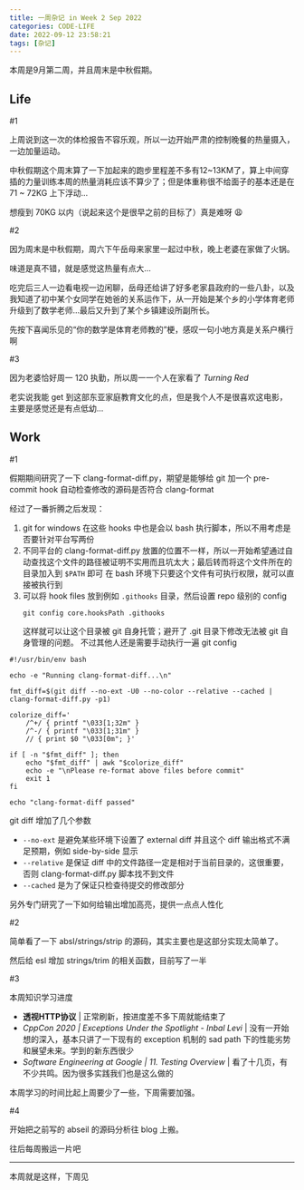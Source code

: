 ```yaml
---
title: 一周杂记 in Week 2 Sep 2022
categories: CODE-LIFE
date: 2022-09-12 23:58:21
tags: [杂记]
---
```


本周是9月第二周，并且周末是中秋假期。

## Life

\#1

上周说到这一次的体检报告不容乐观，所以一边开始严肃的控制晚餐的热量摄入，一边加量运动。

中秋假期这个周末算了一下加起来的跑步里程差不多有12~13KM了，算上中间穿插的力量训练本周的热量消耗应该不算少了；但是体重称很不给面子的基本还是在 71 ~ 72KG 上下浮动...

想瘦到 70KG 以内（说起来这个是很早之前的目标了）真是难呀 😩

\#2

因为周末是中秋假期，周六下午岳母来家里一起过中秋，晚上老婆在家做了火锅。

味道是真不错，就是感觉这热量有点大...

吃完后三人一边看电视一边闲聊，岳母还给讲了好多老家县政府的一些八卦，以及我知道了初中某个女同学在她爸的关系运作下，从一开始是某个乡的小学体育老师升级到了数学老师...最后又升到了某个乡镇建设所副所长。

先按下喜闻乐见的“你的数学是体育老师教的”梗，感叹一句小地方真是关系户横行啊

\#3

因为老婆恰好周一 120 执勤，所以周一一个人在家看了 _Turning Red_

老实说我能 get 到这部东亚家庭教育文化的点，但是我个人不是很喜欢这电影，主要是感觉还是有点低幼...

## Work

\#1

假期期间研究了一下 clang-format-diff.py，期望是能够给 git 加一个 pre-commit hook 自动检查修改的源码是否符合 clang-format

经过了一番折腾之后发现：

1. git for windows 在这些 hooks 中也是会以 bash 执行脚本，所以不用考虑是否要针对平台写两份
2. 不同平台的 clang-format-diff.py 放置的位置不一样，所以一开始希望通过自动查找这个文件的路径被证明不实用而且坑太大；最后转而将这个文件所在的目录加入到 `$PATH` 即可
    在 bash 环境下只要这个文件有可执行权限，就可以直接被执行到
3. 可以将 hook files 放到例如 `.githooks` 目录，然后设置 repo 级别的 config
    ```shell
    git config core.hooksPath .githooks
    ```
    这样就可以让这个目录被 git 自身托管；避开了 .git 目录下修改无法被 git 自身管理的问题。
    不过其他人还是需要手动执行一遍 git config

```shell
#!/usr/bin/env bash

echo -e "Running clang-format-diff...\n"

fmt_diff=$(git diff --no-ext -U0 --no-color --relative --cached | clang-format-diff.py -p1)

colorize_diff='
    /^+/ { printf "\033[1;32m" }
    /^-/ { printf "\033[1;31m" }
    // { print $0 "\033[0m"; }'

if [ -n "$fmt_diff" ]; then
    echo "$fmt_diff" | awk "$colorize_diff"
    echo -e "\nPlease re-format above files before commit"
    exit 1
fi

echo "clang-format-diff passed"
```

git diff 增加了几个参数

- `--no-ext` 是避免某些环境下设置了 external diff 并且这个 diff 输出格式不满足预期，例如 side-by-side 显示
- `--relative` 是保证 diff 中的文件路径一定是相对于当前目录的，这很重要，否则 clang-format-diff.py 脚本找不到文件
- `--cached` 是为了保证只检查待提交的修改部分

另外专门研究了一下如何给输出增加高亮，提供一点点人性化

\#2

简单看了一下 absl/strings/strip 的源码，其实主要也是这部分实现太简单了。

然后给 esl 增加 strings/trim 的相关函数，目前写了一半

\#3

本周知识学习进度

- **透视HTTP协议** | 正常刷新，按进度差不多下周就能结束了
- _CppCon 2020 | Exceptions Under the Spotlight - Inbal Levi_ | 没有一开始想的深入，基本只讲了一下现有的 exception 机制的 sad path 下的性能劣势和展望未来。学到的新东西很少
- _Software Engineering at Google | 11. Testing Overview_ | 看了十几页，有不少共鸣。因为很多实践我们也是这么做的

本周学习的时间比起上周要少了一些，下周需要加强。

\#4

开始把之前写的 abseil 的源码分析往 blog 上搬。

往后每周搬运一片吧

---

本周就是这样，下周见
